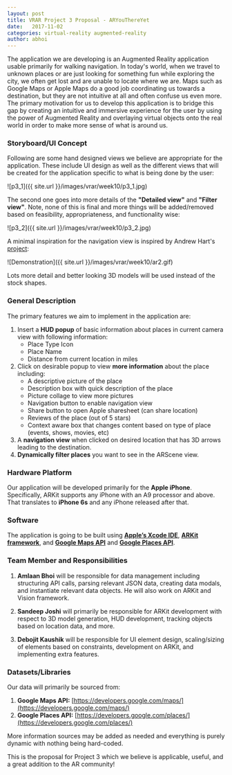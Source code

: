 ```yaml
---
layout: post
title: VRAR Project 3 Proposal - ARYouThereYet
date:   2017-11-02
categories: virtual-reality augmented-reality
author: abhoi
---
```


The application we are developing is an Augmented Reality application usable primarily for walking navigation. In today's world, when we travel to unknown places or are just looking for something fun while exploring the city, we often get lost and are unable to locate where we are. Maps such as Google Maps or Apple Maps do a good job coordinating us towards a destination, but they are not intuitive at all and often confuse us even more. The primary motivation for us to develop this application is to bridge this gap by creating an intuitive and immersive experience for the user by using the power of Augmented Reality and overlaying virtual objects onto the real world in order to make more sense of what is around us.

### Storyboard/UI Concept

Following are some hand designed views we believe are appropriate for the application. These include UI design as well as the different views that will be created for the application specific to what is being done by the user:

![p3_1]({{ site.url }}/images/vrar/week10/p3_1.jpg)

The second one goes into more details of the **"Detailed view"** and **"Filter view"**. Note, none of this is final and more things will be added/removed based on feasibility, appropriateness, and functionality wise:

![p3_2]({{ site.url }}/images/vrar/week10/p3_2.jpg)

A minimal inspiration for the navigation view is inspired by Andrew Hart's [project](https://github.com/ProjectDent/ARKit-CoreLocation):

![Demonstration]({{ site.url }}/images/vrar/week10/ar2.gif)

Lots more detail and better looking 3D models will be used instead of the stock shapes.

### General Description

The primary features we aim to implement in the application are:

1. Insert a **HUD popup** of basic information about places in current camera view with following information:
	- Place Type Icon
    - Place Name
    - Distance from current location in miles
2. Click on desirable popup to view **more information** about the place including:
	- A descriptive picture of the place
    - Description box with quick description of the place
    - Picture collage to view more pictures
    - Navigation button to enable navigation view
    - Share button to open Apple sharesheet (can share location)
    - Reviews of the place (out of 5 stars)
    - Context aware box that changes content based on type of place (events, shows, movies, etc)
3. A **navigation view** when clicked on desired location that has 3D arrows leading to the destination.
4. **Dynamically filter places** you want to see in the ARScene view.

### Hardware Platform

Our application will be developed primarily for the **Apple iPhone**. Specifically, ARKit supports any iPhone with an A9 processor and above. That translates to **iPhone 6s** and any iPhone released after that.

### Software

The application is going to be built using **[Apple’s Xcode IDE](https://developer.apple.com/xcode/)**, **[ARKit framework](https://developer.apple.com/documentation/arkit)**, and **[Google Maps API](https://developers.google.com/maps/)** and **[Google Places API](https://developers.google.com/places/)**.

### Team Member and Responsibilities

1. **Amlaan Bhoi** will be responsible for data management including structuring API calls, parsing relevant JSON data, creating data modals, and instantiate relevant data objects. He will also work on ARKit and Vision framework.

2. **Sandeep Joshi** will primarily be responsible for ARKit development with respect to 3D model generation, HUD development, tracking objects based on location data, and more.

3. **Debojit Kaushik** will be responsible for UI element design, scaling/sizing of elements based on constraints, development on ARKit, and implementing extra features.

### Datasets/Libraries

Our data will primarily be sourced from:

1. **Google Maps API:** [https://developers.google.com/maps/](https://developers.google.com/maps/)
2. **Google Places API:** [https://developers.google.com/places/](https://developers.google.com/places/)

More information sources may be added as needed and everything is purely dynamic with nothing being hard-coded.

This is the proposal for Project 3 which we believe is applicable, useful, and a great addition to the AR community!
